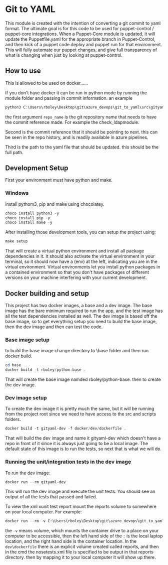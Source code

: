 # Git to YAML

This module is created with the intention of converting a git commit to yaml format. The ultimate goal is for this code to be used for puppet-control / puppet-core integrations. When a Puppet-Core module is updated, it will update the Puppetfile.yaml for the appropriate branch in Puppet-Control, and then kick of a puppet code deploy and puppet run for that environment. This will fully automate our puppet changes, and give full transparency of what is changing when just by looking at puppet-control.

## How to use

This is allowed to be used on docker......

If you don't have docker it can be run in python mode by running the module folder and passing in commit information. an example

``` powershell
python3 C:\Users\rboley\Desktop\git\azure_devops\git_to_yaml\src\gityaml 'repo_name' '1235456789' 'C:\Users\rboley\Desktop\git\azure_devops\git_to_yaml\src\gityaml\test.yaml'
```

the first argument `repo_name` is the git repository name that needs to have the commit reference made. For example the check_ldapmodule.

Second is the commit reference that it should be pointing to next. this can be seen in the repo history, and is readily available in azure pipelines.

Third is the path to the yaml file that should be updated. this should be the full path.

## Development Setup

First your environment must have python and make.

### Windows

install pythom3, pip and make using chocolatey.

``` powershell
choco install python3 -y
choco install pip -y
choco install make -y
```

After installing those development tools, you can setup the project using:

``` powershell
make setup
```

That will create a virtual python environment and install all package dependencies in it. It should also activate the virtual environment in your terminal, so it should now have a (env) at the left, indicating you are in the virtual environment. Virtual environments let you install python packages in a contained environment so that you don't have packages of different versions on your machine interfering with your current development.

## Docker building and setup

This project has two docker images, a base and a dev image. The base image has the bare minimum required to run the app, and the test image has all the test dependencies installed as well. The dev image is based off the base image, so to get everything setup you need to build the base image, then the dev image and then can test the code.

### Base image setup

to build the base image change directory to \base folder and then run docker build.

``` powershell
cd base
docker build -t rboley/python-base .
```

That will create the base image namded rboley/python-base. then to create the dev image.

### Dev image setup

To create the dev image it is pretty much the same, but it will be running from the project root since we need to have access to the src and scripts folders.

``` powershell
docker build -t gityaml-dev -f docker/dev/dockerfile .
```

That will build the dev image and name it gityaml-dev which doesn't have a repo in front of it since it is always just going to be a local image. The default state of this image is to run the tests, so next that is what we will do.

### Running the unit/integration tests in the dev image

To run the dev image:

``` powershell
docker run --rm gityaml-dev
```

This will run the dev image and execute the unit tests. You should see an output of all the tests that passed and failed.

To view the xml xunit test report mount the reports volume to somewhere on your local computer. For example:

``` powershell
docker run --rm -v C:\Users\rboley\Desktop\git\azure_devops\git_to_yaml\reports:/reports gityaml-dev
```

the `-v` means volume, which mounts the container drive to a place on your computer to be accessible, then the left hand side of the `:` is the local laptop location, and the right hand side is the container location. In the `dev\dockerfile` there is an explicit volume created called reports, and then in the cmd the nosetests.xml file is specified to be output in that reports directory. then by mapping it to your local computer it will show up there.

